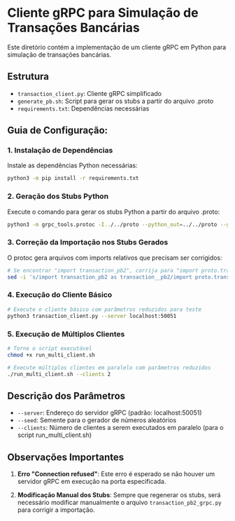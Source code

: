 # Cliente gRPC para Simulação de Transações Bancárias

Este diretório contém a implementação de um cliente gRPC em Python para simulação de transações bancárias.

## Estrutura

- `transaction_client.py`: Cliente gRPC simplificado
- `generate_pb.sh`: Script para gerar os stubs a partir do arquivo .proto
- `requirements.txt`: Dependências necessárias

## Guia de Configuração:

### 1. Instalação de Dependências

Instale as dependências Python necessárias:

```bash
python3 -m pip install -r requirements.txt
```

### 2. Geração dos Stubs Python

Execute o comando para gerar os stubs Python a partir do arquivo .proto:

```bash
python3 -m grpc_tools.protoc -I../../proto --python_out=../../proto --grpc_python_out=../../proto ../../proto/transaction.proto
```

### 3. Correção da Importação nos Stubs Gerados

O protoc gera arquivos com imports relativos que precisam ser corrigidos:

```bash
# Se encontrar "import transaction_pb2", corrija para "import proto.transaction_pb2"
sed -i 's/import transaction_pb2 as transaction__pb2/import proto.transaction_pb2 as transaction__pb2/g' ../../proto/transaction_pb2_grpc.py
```

### 4. Execução do Cliente Básico

```bash
# Execute o cliente básico com parâmetros reduzidos para teste
python3 transaction_client.py --server localhost:50051
```

### 5. Execução de Múltiplos Clientes

```bash
# Torne o script executável
chmod +x run_multi_client.sh

# Execute múltiplos clientes em paralelo com parâmetros reduzidos
./run_multi_client.sh --clients 2
```

## Descrição dos Parâmetros

- `--server`: Endereço do servidor gRPC (padrão: localhost:50051)
- `--seed`: Semente para o gerador de números aleatórios
- `--clients`: Número de clientes a serem executados em paralelo (para o script run_multi_client.sh)

## Observações Importantes

1. **Erro "Connection refused"**: Este erro é esperado se não houver um servidor gRPC em execução na porta especificada.

2. **Modificação Manual dos Stubs**: Sempre que regenerar os stubs, será necessário modificar manualmente o arquivo `transaction_pb2_grpc.py` para corrigir a importação.

